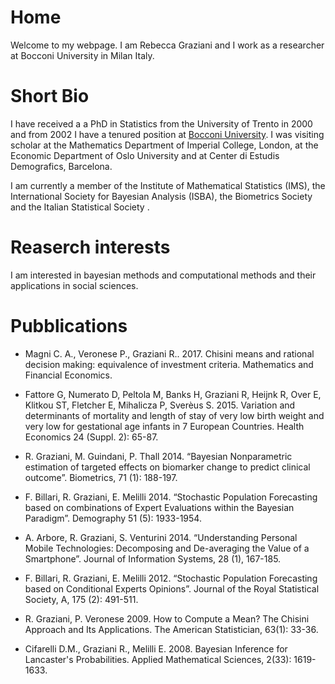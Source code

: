 # Home 

Welcome to my webpage. I am Rebecca Graziani and I work as a researcher at Bocconi University in Milan Italy. 

# Short Bio 
I have received a a PhD in Statistics from the University of Trento in 2000 and from 2002 I have a tenured position at [Bocconi University](http://didattica.unibocconi.eu/docenti/cv.php?rif=49290&cognome=GRAZIANI&nome=REBECCA).
I was visiting scholar at the Mathematics Department of Imperial College, London, at the Economic Department of Oslo University and at Center di Estudis Demografics, Barcelona.

I am currently a member of the Institute of Mathematical Statistics (IMS), the International Society for Bayesian Analysis (ISBA), the Biometrics Society and the Italian Statistical Society . 

# Reaserch interests
I am interested in bayesian methods and computational methods and their applications in social sciences. 

# Pubblications
 - Magni C. A., Veronese P., Graziani R.. 2017. Chisini means and rational decision making: equivalence of investment criteria. Mathematics and Financial Economics.

- Fattore G, Numerato D, Peltola M, Banks H, Graziani R, Heijnk R, Over E, Klitkou ST, Fletcher E, Mihalicza P, Sverèus S. 2015. Variation and determinants of mortality and length of stay of very low birth weight and very low for gestational age infants in 7 European Countries. Health Economics 24 (Suppl. 2): 65-87.

- R. Graziani, M. Guindani, P. Thall 2014. “Bayesian Nonparametric estimation of targeted effects on biomarker change to predict clinical outcome”. Biometrics, 71 (1): 188-197.

- F. Billari, R. Graziani, E. Melilli 2014. “Stochastic Population Forecasting based on combinations of Expert Evaluations within the Bayesian Paradigm”. Demography 51 (5): 1933-1954.

- A. Arbore, R. Graziani, S. Venturini 2014.  “Understanding Personal Mobile Technologies: Decomposing and De-averaging the Value of a Smartphone”. Journal of Information Systems, 28 (1), 167-185.

- F. Billari, R. Graziani, E. Melilli 2012.  “Stochastic Population Forecasting based on Conditional Experts Opinions”. Journal of the Royal Statistical Society, A, 175 (2): 491-511.

- R. Graziani, P. Veronese 2009. How to Compute a Mean? The Chisini Approach and Its Applications. The American Statistician, 63(1): 33-36.

- Cifarelli D.M., Graziani R., Melilli E. 2008. Bayesian Inference for Lancaster's Probabilities. Applied Mathematical Sciences, 2(33): 1619-1633.


